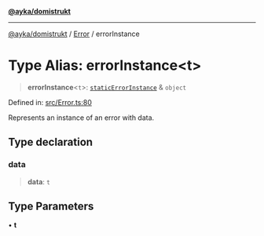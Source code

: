 [**@ayka/domistrukt**](../../../README.md)

***

[@ayka/domistrukt](../../../globals.md) / [Error](../README.md) / errorInstance

# Type Alias: errorInstance\<t\>

> **errorInstance**\<`t`\>: [`staticErrorInstance`](staticErrorInstance.md) & `object`

Defined in: [src/Error.ts:80](https://github.com/AndreyMork/domistrukt/blob/8b5cf3c2b6165986c4aa42ad9bdd7f6c43c22c84/src/Error.ts#L80)

Represents an instance of an error with data.

## Type declaration

### data

> **data**: `t`

## Type Parameters

• **t**
